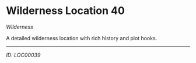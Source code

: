 # Wilderness Location 40

*Wilderness*

A detailed wilderness location with rich history and plot hooks.

---
*ID: LOC00039*